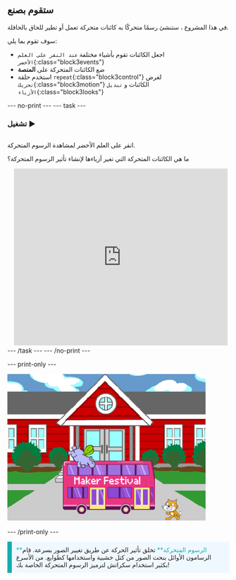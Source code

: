 ## ستقوم بصنع

في هذا المشروع ، ستنشئ رسمًا متحركًا به كائنات متحركة تعمل أو تطير للحاق بالحافلة.

سوف تقوم بما يلي:
+ اجعل الكائنات تقوم بأشياء مختلفة `عند النقر على العلم الأخضر`{:class="block3events"}
+ ضع الكائنات المتحركة على **المنصة**
+ استخدم حلقة `repeat`{:class="block3control"} لغرض `تحريك`{:class="block3motion"} الكائنات و `تبديل الأزياء`{:class="block3looks"}

--- no-print ---
--- task ---

### تشغيل ▶️
<div style="display: flex; flex-wrap: wrap">
<div style="flex-basis: 200px; flex-grow: 1">  

انقر على العلم الأخضر لمشاهدة الرسوم المتحركة. 

ما هي الكائنات المتحركة التي تغير أزياءها لإنشاء تأثير الرسوم المتحركة؟
</div>
<div class="scratch-preview" style="margin-left: 15px;">
  <iframe allowtransparency="true" width="485" height="402" src="https://scratch.mit.edu/projects/embed/627769143/?autostart=false" frameborder="0"></iframe>
</div>
</div>
--- /task ---
--- /no-print ---

--- print-only ---

![المشروع المكتمل.](images/showcase_static.png)

--- /print-only ---

<p style="border-left: solid; border-width:10px; border-color: #0faeb0; background-color: aliceblue; padding: 10px;">
<span style="color: #0faeb0">**الرسوم المتحركة**</span> تخلق تأثير الحركة عن طريق تغيير الصور بسرعة. قام الرسامون الأوائل بنحت الصور من كتل خشبية واستخدامها كطوابع. من الأسرع بكثير استخدام سكراتش لترميز الرسوم المتحركة الخاصة بك!
</p>